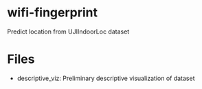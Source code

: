 # wifi-fingerprint
Predict location from UJIIndoorLoc dataset

# Files
* descriptive_viz: Preliminary descriptive visualization of dataset
